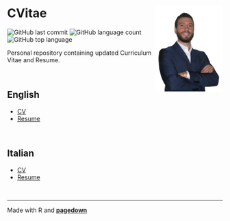 
# CVitae <img src="pics/cvpic_new.png" align="right" height="200"/>

<!-- badges: start -->

![GitHub last
commit](https://img.shields.io/github/last-commit/marcozanotti/CVitae)
![GitHub language
count](https://img.shields.io/github/languages/count/marcozanotti/CVitae)
![GitHub top
language](https://img.shields.io/github/languages/top/marcozanotti/CVitae)
<!-- badges: end -->

Personal repository containing updated Curriculum Vitae and Resume.

 

## English

-   [CV](https://github.com/marcozanotti/CVitae/blob/main/cv_resume/cv_en.pdf)
-   [Resume](https://github.com/marcozanotti/CVitae/blob/main/cv_resume/resume_en.pdf)

   

## Italian

-   [CV](https://github.com/marcozanotti/CVitae/blob/main/cv_resume/cv_it.pdf)
-   [Resume](https://github.com/marcozanotti/CVitae/blob/main/cv_resume/resume_it.pdf)

   

------------------------------------------------------------------------

Made with R and [**pagedown**](https://github.com/rstudio/pagedown)
